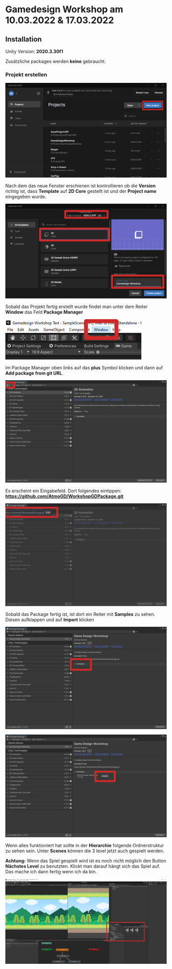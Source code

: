 # Gamedesign Workshop am 10.03.2022 & 17.03.2022

## Installation

Unity Version: **2020.3.30f1**

Zusätzliche packages werden **keine** gebraucht.

### Projekt erstellen

![01](./Documentation/Instruction_01.png)

Nach dem das neue Fenster erschienen ist kontrollieren ob die **Version** richtig ist, dass **Template** auf **2D Core** gestellt ist und der **Project name** eingegeben wurde.

![02](./Documentation/Instruction_02.png)

Sobald das Projekt fertig erstellt wurde findet man unter dem Reiter **Window** das Feld **Package Manager**

![03](./Documentation/Instruction_03.png)

Im Package Manager oben links auf das **plus** Symbol klicken und dann auf **Add package from git URL**.

![04](./Documentation/Instruction_04.png)

Es erscheint ein Eingabefeld. Dort folgendes eintippen: **https://github.com/AtmoGD/WorkshopGDPackage.git**

![05](./Documentation/Instruction_05.png)

Sobald das Package fertig ist, ist dort ein Reiter mit **Samples** zu sehen. Diesen aufklappen und auf **Import** klicken

![06](./Documentation/Instruction_06.png)

![07](./Documentation/Instruction_07.png)

Wenn alles funktioniert hat sollte in der **Hierarchie** folgende Ordnerstruktur zu sehen sein. Unter **Scenes** können die 3 level jetzt auch gespielt werden.

**Achtung:** Wenn das Spiel gespielt wird ist es noch nicht möglich den Button **Nächstes Level** zu benutzten. Klickt man darauf hängt sich das Spiel auf. Das mache ich dann fertig wenn ich da bin.

![08](./Documentation/Instruction_08.png)
